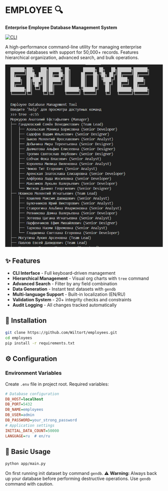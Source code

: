 # EMPLOYEE 🔍

**Enterprise Employee Database Management System**

[![CLI](https://img.shields.io/badge/CLI-Tool-green.svg)](https://shields.io/)

A high-performance command-line utility for managing enterprise employee databases with support for 50,000+ records. Features hierarchical organization, advanced search, and bulk operations.

![Demo](image.png)

## ✨ Features

- **CLI Interface** - Full keyboard-driven management
- **Hierarchical Management** - Visual org charts with `tree` command
- **Advanced Search** - Filter by any field combination
- **Data Generation** - Instant test datasets with `gendb`
- **Multi-language Support** - Built-in localization (EN/RU)
- **Validation System** - 20+ integrity checks and constraints
- **Audit Logging** - All changes tracked automatically

## 🚀 Installation

```bash
git clone https://github.com/Wiltort/employees.git
cd employees
pip install -r requirements.txt

```
## ⚙️ Configuration

### Environment Variables
Create `.env` file in project root.
Required variables:
```ini
# Database configuration
DB_HOST=localhost
DB_PORT=5432
DB_NAME=employees
DB_USER=admin
DB_PASSWORD=your_strong_password
# Application settings
INITIAL_DATA_COUNT=50000
LANGUAGE=ru  # en/ru
```
## 📖 Basic Usage

```bash
python app/main.py
```
On first running init dataset by command `gendb`.
⚠️ **Warning:** Always back up your database before performing destructive operations. Use `gendb` command with caution.

